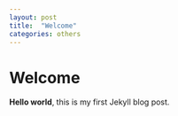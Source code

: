 ```yaml
---
layout: post
title:  "Welcome"
categories: others
---
```


# Welcome

**Hello world**, this is my first Jekyll blog post.